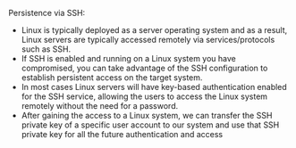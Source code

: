 Persistence via SSH:

- Linux is typically deployed as a server operating system and as a result, Linux servers are typically accessed remotely via services/protocols such as SSH.
- If SSH is enabled and running on a Linux system you have compromised, you can take advantage of the SSH configuration to establish persistent access on the target system.
- In most cases Linux servers will have key-based authentication enabled for the SSH service, allowing the users to access the Linux system remotely without the need for a password.
- After gaining the access to a Linux system, we can transfer the SSH private key of a specific user account to our system and use that SSH private key for all the future authentication and access
